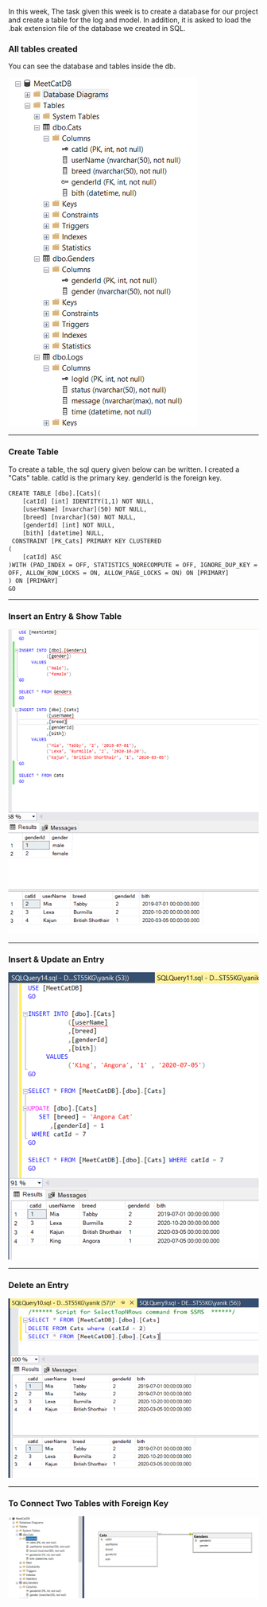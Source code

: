 In this week, The task given this week is to create a database for our project and create a table for the log and model. In addition, it is asked to load the .bak extension file of the database we created in SQL.

<h3>All tables created</h3>

You can see the database and tables inside the db.

![tables](https://github.com/AKBANK-Patika-FullStack-Bootcamp/CansuYanik_Homeworks/blob/main/Week3/DB_Screenshots/tables.PNG)

-------------------------------------------

<h3>Create Table</h3> 

To create a table, the sql query given below can be written. I created a "Cats" table. catId is the primary key. genderId is the foreign key.

```
CREATE TABLE [dbo].[Cats](
	[catId] [int] IDENTITY(1,1) NOT NULL,
	[userName] [nvarchar](50) NOT NULL,
	[breed] [nvarchar](50) NOT NULL,
	[genderId] [int] NOT NULL,
	[bith] [datetime] NULL,
 CONSTRAINT [PK_Cats] PRIMARY KEY CLUSTERED 
(
	[catId] ASC
)WITH (PAD_INDEX = OFF, STATISTICS_NORECOMPUTE = OFF, IGNORE_DUP_KEY = OFF, ALLOW_ROW_LOCKS = ON, ALLOW_PAGE_LOCKS = ON) ON [PRIMARY]
) ON [PRIMARY]
GO
```

-------------------------------------------

<h3> Insert an Entry & Show Table </h3> 

![insertion](https://github.com/AKBANK-Patika-FullStack-Bootcamp/CansuYanik_Homeworks/blob/main/Week3/DB_Screenshots/insertion.PNG)

-------------------------------------------

<h3> Insert & Update an Entry </h3> 


![ia](https://github.com/AKBANK-Patika-FullStack-Bootcamp/CansuYanik_Homeworks/blob/main/Week3/DB_Screenshots/insert_update.PNG)

-------------------------------------------

<h3> Delete an Entry </h3> 

![d](https://github.com/AKBANK-Patika-FullStack-Bootcamp/CansuYanik_Homeworks/blob/main/Week3/DB_Screenshots/table.PNG)

-------------------------------------------

<h3> To Connect Two Tables with Foreign Key</h3> 

![d](https://github.com/AKBANK-Patika-FullStack-Bootcamp/CansuYanik_Homeworks/blob/main/Week3/DB_Screenshots/join.PNG)
